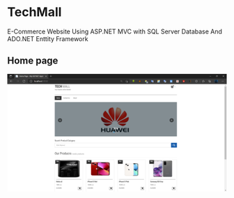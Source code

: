 # TechMall
<p>E-Commerce Website Using ASP.NET MVC with SQL Server Database And ADO.NET Enttity Framework</p>

<h2>Home page</h2>
<img src="https://github.com/AhmdSobhy/TechMall/blob/master/Home.png">
